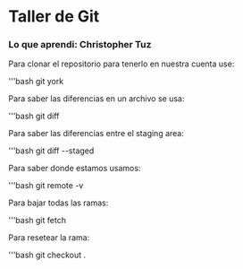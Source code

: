 # Taller de Git

### Lo que aprendi: Christopher Tuz

Para clonar el repositorio para tenerlo en nuestra cuenta use:

'''bash
git york

Para saber las diferencias en un archivo se usa:

'''bash
git diff

Para saber las diferencias entre el staging area:

'''bash
git diff --staged

Para saber donde estamos usamos:

'''bash
git remote -v


Para bajar todas las ramas:

'''bash
git fetch

Para resetear la rama:

'''bash
git checkout .
